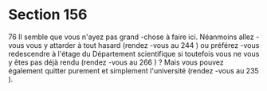 # Section 156

76
Il semble que vous n'ayez pas grand -chose à faire  ici. Néanmoins
allez -vous vous y attarder à tout hasard (rendez -vous au 244 ) ou
préférez -vous redescendre à l'étage du Département scientifique
si toutefois vous ne vous y êtes pas déjà rendu (rendez -vous au
266 ) ? Mais vous pouvez également quitter purement et
simplement l'université (rendez -vous au 235 ).